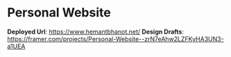 # Personal Website

**Deployed Url**: https://www.hemantbhanot.net/
**Design Drafts**: https://framer.com/projects/Personal-Website--zrN7eAhw2LZFKyHA3UN3-a1UEA
